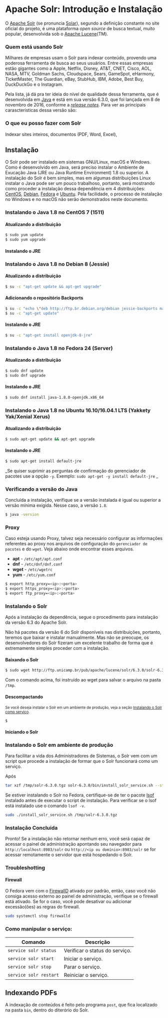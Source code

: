 # Apache Solr: Introdução e Instalação

O [Apache Solr](http://lucene.apache.org/solr/) (se pronuncia [Solar](http://www.thefreedictionary.com/solar)), segundo a definição constante no site oficial do projeto, é uma plataforma _open source_ de busca textual, muito popular, desenvolvida sob o [Apache Lucene](http://lucene.apache.org/)(TM).

### Quem está usando Solr

Milhares de empresas usam o Solr para indexar conteúdo, provendo uma poderosa ferramenta de busca ao seus usuários. Entre essas empresas estão gigantes como a Apple, Netflix, Disney, AT&T, CNET, Cisco, AOL, NASA, MTV, Goldman Sachs, Cloudspace, Sears, GameSpot, eHarmony, TicketMaster, The Guardian, eBay, StubHub, IBM, Adobe, Best Buy, DuckDuckGo e o Instagram.

Pela lista, já dá pra ter ideia do nível de qualidade dessa ferramenta, que é desenvolvida em [Java](https://www.oracle.com/java/index.html) e está em sua versão 6.3.0, que foi lançada em 8 de novembro de 2016, conforme a _[release notes](http://lucene.apache.org/solr/news.html)_. Para ver as principais carascteristicas dessa versão são:

### O que eu posso fazer com Solr

Indexar sites inteiros, documentos (PDF, Word, Excel), 

## Instalação

O Solr pode ser instalado em sistemas GNU/Linux, macOS e Windows. Como é desenvolvido em Java, será preciso instalar o Ambiente de Exucação Java (JRE ou Java Runtime Environment) 1.8 ou superior. A instalação do Solr é bem simples, mas em algumas distribuições Linux instalar o Java pode ser um pouco trabalhoso, portanto, será mostrando como proceder a instalação dessa dependência em 4 distribuições: [CentOS](https://www.centos.org/), [Debian](http://www.debian.org), [Fedora](https://getfedora.org/) e [Ubuntu](http://www.ubuntu.com). Pela facilidade, o processo de instalação no Windows e no macOS não serão demonstrados neste documento.

### Instalando o Java 1.8 no CentOS 7 (1511)

#### Atualizando a distribuição

```bash
$ sudo yum update
$ sudo yum upgrade
```

#### Instalando o JRE

### Instalando o Java 1.8 no Debian 8 (Jessie)

#### Atualizando a distribuição

```bash
$ su -c "apt-get update && apt-get upgrade"
```

#### Adicionando o repositório Backports

```bash
$ su -c "echo \"deb http://ftp.br.debian.org/debian jessie-backports main\" >> /etc/apt/sources.list"
$ su -c "apt-get update"
```

#### Instalando o JRE

```bash
$ su -c "apt-get install openjdk-8-jre"
```

### Instalando o Java 1.8 no Fedora 24 (Server)

#### Atualizando a distribuição

```bash
$ sudo dnf update
$ sudo dnf upgrade
```

#### Instalando o JRE

```bash
$ sudo dnf install java-1.8.0-openjdk.x86_64
```

### Instalando o Java 1.8 no Ubuntu 16.10/16.04.1 LTS (Yakkety Yak/Xenial Xerus)

#### Atualizando a distribuição

```bash
$ sudo apt-get update && apt-get upgrade
```

#### Instalando o JRE

```bash
$ sudo apt-get install default-jre
```

_Se quiser suprimir as perguntas de confirmação do gerenciador de pacotes use a opção ```-y```. Exemplo: ```sudo apt-get -y install default-jre``` _

### Verificando a versão do Java

Concluída a instalação, verifique se a versão instalada é igual ou superior a versão mínima exigida. Nesse caso, a versão ```1.8```.

```bash
$ java -version
```

### Proxy

Caso esteja usando Proxy, talvez seja necessário configurar as informações referentes ao proxy nos arquivos de configuração do ```gerenciador de pacotes``` e do ```wget```. Veja abaixo onde encontrar esses arquivos.

- __apt__  - ```/etc/apt/apt.conf```
- __dnf__  - ```/etc/dnf/dnf.conf```
- __wget__ - ```/etc/wgetrc```
- __yum__  - ```/etc/yum.conf```

```bash
$ export http_proxy=<ip>:<porta>
$ export https_proxy=<ip>:<porta>
$ export ftp_proxy=<ip>:<porta>
```

### Instalando o Solr

Após a instalação da dependência, segue o procedimento para instalação da versão 6.3 do Apache Solr.

Não há pacotes da versão 6 do Solr disponíveis nas distribuições, portanto, teremos que baixar e instalar manualmente. Mas não se preocupe, os desenvolvedores do Solr fizeram um excelente trabalho de forma que é extremamente simples proceder com a instalação.

#### Baixando o Solr

```bash
$ sudo wget http://ftp.unicamp.br/pub/apache/lucene/solr/6.3.0/solr-6.3.0.tgz -O /tmp/solr-6.3.0.tgz
```

Com o comando acima, foi instruído ao wget para salvar o arquivo na pasta ```/tmp```.

#### Descompactando

<small>Se você deseja instalar o Solr em um ambiente de produção, veja a seção [Instalando o Solr como serviço](#instalando-o-solr-como-serviço).</small>

```bash
$
```

#### Iniciando o Solr


### Instalando o Solr em ambiente de produção

Para facilitar a vida dos Administradores de Sistemas, o Solr vem com um script que procede a instalação de formar que o Solr funcionará como um serviço.

Após

```bash
tar xzf /tmp/solr-6.3.0.tgz solr-6.3.0/bin/install_solr_service.sh --strip-components=2
```

Se estiver instalando o Solr no Fedora, certifique-se de ter o pacote [lsof](https://admin.fedoraproject.org/pkgdb/package/rpms/lsof/) instalado antes de executar o script de instalação. Para verificar se o lsof está instalado use o comando ```lsof -v```.

```bash
sudo ./install_solr_service.sh /tmp/solr-6.3.0.tgz
```

### Instalação Concluída

Pronto! Se a instalação não retornar nenhum erro, você será capaz de acessar o painel de administração apontando seu navegador para ```http://localhost:8983/solr``` ou ```http://<ip ou domínio>:8983/solr``` se for acessar remotamente o servidor que está hospedando o Solr.

### Troubleshotting

#### Firewall

O Fedora vem com o [FirewallD](https://fedoraproject.org/wiki/FirewallD) ativado por padrão, então, caso você não consiga acesso externo ao painel de administração, verifique se o firewall está ativado. Se for o caso, você pode desativar ou adicionar excessão(ões) as regras do firewall.

```bash
sudo systemctl stop firewalld
```



### Como manipular o serviço:

| Comando | Descrição |
| ------- | --------- |
| ```service solr status``` | Verificar o status do serviço. |
| ```service solr start``` | Iniciar o serviço. |
| ```service solr stop``` | Parar o serviço. |
| ```service solr restart``` | Reiniciar o serviço. |

## Indexando PDFs

A indexação de conteúdos é feito pelo programa ```post```, que fica localizado na pasta ```bin```, dentro do diterório do Solr.


